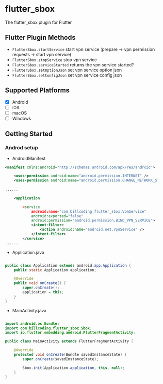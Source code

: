 # flutter_sbox

The flutter_sbox plugin for Flutter

## Flutter Plugin Methods
- `FlutterSbox.startService` start vpn service (prepare -> vpn permission requests -> start vpn service)
- `FlutterSbox.stopService` stop vpn service
- `FlutterSbox.serviceStarted` returns the vpn service started?
- `FlutterSbox.setOptionJson` set vpn service option json
- `FlutterSbox.setConfigJson` set vpn service config json

## Supported Platforms
- [x] Android
- [ ] iOS
- [ ] macOS
- [ ] Windows

## Getting Started

### Androd setup
- AndroidManifest
```xml
<manifest xmlns:android="http://schemas.android.com/apk/res/android">

    <uses-permission android:name="android.permission.INTERNET" />
    <uses-permission android:name="android.permission.CHANGE_NETWORK_STATE" />
    
......

    <application

        <service
            android:name="com.billcoding.flutter_sbox.VpnService"
            android:exported="false"
            android:permission="android.permission.BIND_VPN_SERVICE">
            <intent-filter>
                <action android:name="android.net.VpnService" />
            </intent-filter>
        </service>
......
```

- Application.java
```java

public class Application extends android.app.Application {
    public static Application application;

    @Override
    public void onCreate() {
        super.onCreate();
        application = this;
    }
}
```

- MainActivity.java
```java

import android.os.Bundle;
import com.billcoding.flutter_sbox.Sbox;
import io.flutter.embedding.android.FlutterFragmentActivity;

public class MainActivity extends FlutterFragmentActivity {

    @Override
    protected void onCreate(Bundle savedInstanceState) {
        super.onCreate(savedInstanceState);

        Sbox.init(Application.application, this, null);
    }
}
```